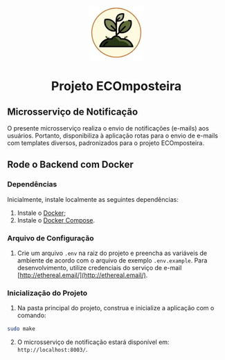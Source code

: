 <div>
    <p align="center">
    <img src='https://raw.githubusercontent.com/Projeto-ECOmposteira/documentacao/main/assets/img/logo/logo.png' alt="Projeto Kokama" width="25%"/>
    </p> 
    <h1 align="center">
    Projeto ECOmposteira
    </h1>
</div>

## Microsserviço de Notificação

O presente microsserviço realiza o envio de notificações (e-mails) aos usuários. Portanto, disponibiliza à aplicação rotas para o envio de e-mails com templates diversos, padronizados para o projeto ECOmposteira.

## Rode o Backend com Docker

### Dependências

Inicialmente, instale localmente as seguintes dependências:

1. Instale o [Docker](https://docs.docker.com/install/linux/docker-ce/ubuntu/);
2. Instale o [Docker Compose](https://docs.docker.com/compose/install/).

### Arquivo de Configuração

1. Crie um arquivo `.env` na raiz do projeto e preencha as variáveis de ambiente de acordo com o arquivo de exemplo `.env.example`. Para desenvolvimento, utilize credenciais do serviço de e-mail [http://ethereal.email/](http://ethereal.email/).

### Inicialização do Projeto

1. Na pasta principal do projeto, construa e inicialize a aplicação com o comando:

```bash
sudo make
```

2. O microsserviço de notificação estará disponível em: `http://localhost:8003/`.
